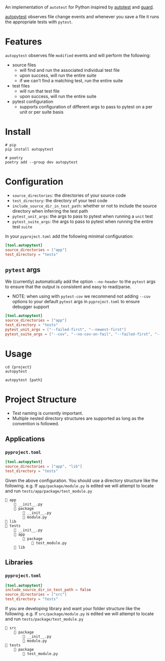 An implementation of `autotest` for Python inspired by [autotest](https://github.com/grosser/autotest) and [guard](https://github.com/guard/guard).

[autopytest](https://pypi.org/project/autopytest/) observes file change events and whenever you save a file it runs the appropriate tests with `pytest`.

# Features
`autopytest` observes file `modified` events and will perform the following:

* source files
  * will find and run the associated individual test file
  * upon success, will run the entire suite
  * if we can't find a matching test, run the entire suite
* test files
  * will run that test file
  * upon success, will run the entire suite
* pytest configuration
  * supports configuration of different args to pass to pytest on a per unit or per suite basis

# Install

```shell
# pip
pip install autopytest

# poetry
poetry add --group dev autopytest
```

# Configuration

* `source_directories`: the directories of your source code
* `test_directory`: the directory of your test code
* `include_source_dir_in_test_path`: whether or not to include the source directory when inferring the test path
* `pytest_unit_args`: the args to pass to pytest when running a `unit` test
* `pytest_suite_args`: the args to pass to pytest when running the entire test `suite`

In your `pyproject.toml` add the following minimal configuration:

```toml
[tool.autopytest]
source_directories = ["app"]
test_directory = "tests"
```

## `pytest` args

We (currently) automatically add the option `--no-header` to the `pytest` args to ensure that the output is consistent and easy to read/parse.

* NOTE: when using with `pytest-cov` we recommend not adding `--cov` options to your default `pytest` args in `pyproject.toml` to ensure debugger support

```toml
[tool.autopytest]
source_directories = ["app"]
test_directory = "tests"
pytest_unit_args = ["--failed-first", "--newest-first"]
pytest_suite_args = ["--cov", "--no-cov-on-fail", "--failed-first", "--newest-first"]
```

# Usage

```shell
cd {project}
autopytest

autopytest {path}
```

# Project Structure

* Test naming is *currently* important.
* Multiple nested directory structures are supported as long as the convention is followed.

## Applications

### `pyproject.toml`
```toml
[tool.autopytest]
source_directories = ["app", "lib"]
test_directory = "tests"
```

Given the above configuration. You should use a directory structure like the following. e.g. If `app/package/module.py` is edited we will attempt to locate and run `tests/app/package/test_module.py`

```
📁 app
    📄 __init__.py
    📁 package
        📄 __init__.py
        📄 module.py
📁 lib
📁 tests
    📄 __init__.py
    📁 app
        📁 package
            📄 test_module.py
    📁 lib
```

## Libraries

### `pyproject.toml`
```toml
[tool.autopytest]
include_source_dir_in_test_path = false
source_directories = ["src"]
test_directory = "tests"
```

If you are developing library and want your folder structure like the following. e.g. If `src/package/module.py` is edited we will attempt to locate and run `tests/package/test_module.py`

```
📁 src
    📁 package
        📄 __init__.py
        📄 module.py
📁 tests
    📁 package
        📄 test_module.py
```
